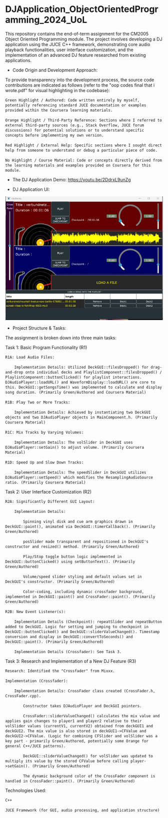 # DJApplication_ObjectOrientedProgramming_2024_UoL

This repository contains the end-of-term assignment for the CM2005 Object Oriented Programming module. The project involves developing a DJ application using the JUCE C++ framework, demonstrating core audio playback functionalities, user interface customization, and the implementation of an advanced DJ feature researched from existing applications.

- Code Origin and Development Approach:

To provide transparency into the development process, the source code contributions are indicated as follows (refer to the "oop codes final that i wrote.pdf" for visual highlighting in the codebase):

    Green Highlight / Authored: Code written entirely by myself, potentially referencing standard JUCE documentation or examples provided within the Coursera learning materials.

    Orange Highlight / Third-Party Reference: Sections where I referred to external third-party sources (e.g., Stack Overflow, JUCE forum discussions) for potential solutions or to understand specific concepts before implementing my own version.

    Red Highlight / External Help: Specific sections where I sought direct help from someone to understand or debug a particular piece of code.

    No Highlight / Course Material: Code or concepts directly derived from the learning materials and examples provided on Coursera for this module.

- The DJ Application Demo: https://youtu.be/2DdrxL9unZg

- DJ Application UI:

![image](projucer_djApp_UI.png)

- Project Structure & Tasks:

The assignment is broken down into three main tasks:

Task 1: Basic Program Functionality (R1)

    R1A: Load Audio Files:

        Implementation Details: Utilized DeckGUI::filesDropped() for drag-and-drop onto individual decks and PlaylistComponent::filesDropped() / PlaylistComponent::buttonClicked() for playlist interactions. DJAudioPlayer::loadURL() and WaveformDisplay::loadURL() are core to this. DeckGUI::getSongsTime() was implemented to calculate and display song duration. (Primarily Green/Authored and Coursera Material)

    R1B: Play Two or More Tracks:

        Implementation Details: Achieved by instantiating two DeckGUI objects and two DJAudioPlayer objects in MainComponent.h. (Primarily Coursera Material)

    R1C: Mix Tracks by Varying Volumes:

        Implementation Details: The volSlider in DeckGUI uses DJAudioPlayer::setGain() to adjust volume. (Primarily Coursera Material)

    R1D: Speed Up and Slow Down Tracks:

        Implementation Details: The speedSlider in DeckGUI utilizes DJAudioPlayer::setSpeed() which modifies the ResamplingAudioSource ratio. (Primarily Coursera Material)

Task 2: User Interface Customization (R2)

    R2A: Significantly Different GUI Layout:

        Implementation Details:

            Spinning vinyl disk and cue arm graphics drawn in DeckGUI::paint(), animated via DeckGUI::timerCallback(). (Primarily Green/Authored)

            posSlider made transparent and repositioned in DeckGUI's constructor and resized() method. (Primarily Green/Authored)

            Play/Stop toggle button logic implemented in DeckGUI::buttonClicked() using setButtonText(). (Primarily Green/Authored)

            Volume/speed slider styling and default values set in DeckGUI's constructor. (Primarily Green/Authored)

            Color-coding, including dynamic crossfader background, implemented in DeckGUI::paint() and CrossFader::paint(). (Primarily Green/Authored)

    R2B: New Event Listener(s):

        Implementation Details (Checkpoint): repeatSlider and repeatButton added to DeckGUI. Logic for setting and jumping to checkpoint in DeckGUI::buttonClicked() and DeckGUI::sliderValueChanged(). Timestamp conversion and display in DeckGUI::convertToSeconds() and DeckGUI::paint(). (Primarily Green/Authored)

        Implementation Details (Crossfader): See Task 3.

Task 3: Research and Implementation of a New DJ Feature (R3)

    Research: Identified the "Crossfader" from Mixxx.

    Implementation (Crossfader):

        Implementation Details: CrossFader class created (CrossFader.h, CrossFader.cpp).

            Constructor takes DJAudioPlayer and DeckGUI pointers.

            CrossFader::sliderValueChanged() calculates the mix value and applies gain changes to player1 and player2 relative to their volSlider values (currentV1, currentV2) obtained from deckGUI1 and deckGUI2. The mix value is also stored in deckGUI1->CFValue and deckGUI2->CFValue. (Logic for combining CFSlider and volSlider was a key part - primarily Green/Authored, potentially some Orange for general C++/JUCE patterns).

            DeckGUI::sliderValueChanged() for volSlider was updated to multiply its value by the stored CFValue before calling player->setGain(). (Primarily Green/Authored)

            The dynamic background color of the CrossFader component is handled in CrossFader::paint(). (Primarily Green/Authored)

Technologies Used:

    C++

    JUCE Framework (for GUI, audio processing, and application structure)
